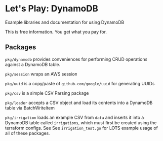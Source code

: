 # Let's Play: DynamoDB

Example libraries and documentation for using DynamoDB

This is free information. You get what you pay for.

## Packages

`pkg/dynamodb` provides conveniences for performing CRUD operations against a DynamoDB table.

`pkg/session` wraps an AWS session

`pkg/uuid` is a copy/paste of `github.com/google/uuid` for generating UUIDs

`pkg/csv` is a simple CSV Parsing package

`pkg/loader` accepts a CSV object and load its contents into a DynamoDB table via BatchWriteItem

`pkg/irrigation` loads an example CSV from `data` and inserts it into a DynamoDB table called `irrigations`, which must first be created using the terraform configs. See See `irrigation_test.go` for LOTS example usage of all of these packages.
